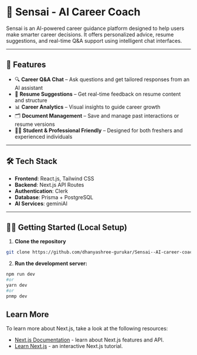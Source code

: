 # 🤖 Sensai - AI Career Coach

Sensai is an AI-powered career guidance platform designed to help users make smarter career decisions. It offers personalized advice, resume suggestions, and real-time Q&A support using intelligent chat interfaces.

---

## 🚀 Features

- 🔍 **Career Q&A Chat** – Ask questions and get tailored responses from an AI assistant
- 🧠 **Resume Suggestions** – Get real-time feedback on resume content and structure
- 📊 **Career Analytics** – Visual insights to guide career growth
- 🗂️ **Document Management** – Save and manage past interactions or resume versions
- 🧑‍🎓 **Student & Professional Friendly** – Designed for both freshers and experienced individuals

---

## 🛠 Tech Stack

- **Frontend**: React.js, Tailwind CSS
- **Backend**: Next.js API Routes
- **Authentication**: Clerk
- **Database**: Prisma + PostgreSQL
- **AI Services**: geminiAI

---

## 🧑‍💻 Getting Started (Local Setup)

1. **Clone the repository**
```bash
git clone https://github.com/dhanyashree-gurukar/Sensai--AI-career-coach.git
```

2. **Run the development server:**
```bash
npm run dev
#or
yarn dev
#or 
pnmp dev
```

## Learn More

To learn more about Next.js, take a look at the following resources:

- [Next.js Documentation](https://nextjs.org/docs) - learn about Next.js features and API.
- [Learn Next.js](https://nextjs.org/learn) - an interactive Next.js tutorial.

